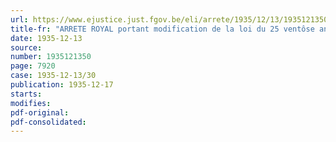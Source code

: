 ```yaml
---
url: https://www.ejustice.just.fgov.be/eli/arrete/1935/12/13/1935121350/justel
title-fr: "ARRETE ROYAL portant modification de la loi du 25 ventôse an XI, organique du notariat et complétant l'arrêté du 2 nivôse an XII"
date: 1935-12-13
source:
number: 1935121350
page: 7920
case: 1935-12-13/30
publication: 1935-12-17
starts:
modifies:
pdf-original:
pdf-consolidated:
---
```


